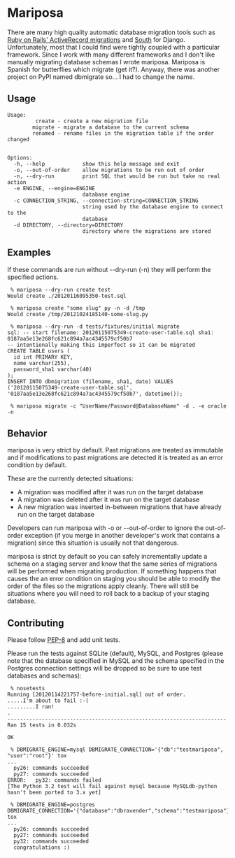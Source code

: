 Mariposa
=========

There are many high quality automatic database migration tools such as [Ruby on Rails' ActiveRecord migrations](http://guides.rubyonrails.org/migrations.html) and [South](http://south.aeracode.org/) for Django. Unfortunately, most that I could find were tightly coupled with a particular framework. Since I work with many different frameworks and I don't like manually migrating database schemas I wrote mariposa. Mariposa is Spanish for butterflies which migrate (get it?). Anyway, there was another project on PyPI named dbmigrate so... I had to change the name.


Usage
-----

    Usage:
             create - create a new migration file
            migrate - migrate a database to the current schema
            renamed - rename files in the migration table if the order changed


    Options:
      -h, --help            show this help message and exit
      -o, --out-of-order    allow migrations to be run out of order
      -n, --dry-run         print SQL that would be run but take no real action
      -e ENGINE, --engine=ENGINE
                            database engine
      -c CONNECTION_STRING, --connection-string=CONNECTION_STRING
                            string used by the database engine to connect to the
                            database
      -d DIRECTORY, --directory=DIRECTORY
                            directory where the migrations are stored


Examples
--------

If these commands are run without --dry-run (-n) they will perform the specified actions.

     % mariposa --dry-run create test
    Would create ./20120116095350-test.sql

     % mariposa create "some slug" py -n -d /tmp
    Would create /tmp/20121024185140-some-slug.py

     % mariposa --dry-run -d tests/fixtures/initial migrate
    sql: -- start filename: 20120115075349-create-user-table.sql sha1: 0187aa5e13e268fc621c894a7ac4345579cf50b7
    -- intentionally making this imperfect so it can be migrated
    CREATE TABLE users (
      id int PRIMARY KEY,
      name varchar(255),
      password_sha1 varchar(40)
    );
    INSERT INTO dbmigration (filename, sha1, date) VALUES ('20120115075349-create-user-table.sql', '0187aa5e13e268fc621c894a7ac4345579cf50b7', datetime());

     % mariposa migrate -c "UserName/Password@DatabaseName" -d . -e oracle -n


Behavior
--------

mariposa is very strict by default. Past migrations are treated as immutable and if modifications to past migrations are detected it is treated as an error condition by default.

These are the currently detected situations:

* A migration was modified after it was run on the target database
* A migration was deleted after it was run on the target database
* A new migration was inserted in-between migrations that have already run on the target database

Developers can run mariposa with -o or --out-of-order to ignore the out-of-order exception (if you merge in another developer's work that contains a migration) since this situation is usually not that dangerous.

mariposa is strict by default so you can safely incrementally update a schema on a staging server and know that the same series of migrations will be performed when migrating production. If something happens that causes the an error condition on staging you should be able to modify the order of the files so the migrations apply cleanly. There will still be situations where you will need to roll back to a backup of your staging database.

Contributing
------------

Please follow [PEP-8](http://www.python.org/dev/peps/pep-0008/) and add unit tests.

Please run the tests against SQLite (default), MySQL, and Postgres (please note that the database specified in MySQL and the schema specified in the Postgres connection settings will be dropped so be sure to use test databases and schemas):

     % nosetests
    Running [20120114221757-before-initial.sql] out of order.
    .....I'm about to fail :-(
    .........I ran!
    .
    ----------------------------------------------------------------------
    Ran 15 tests in 0.032s
    
    OK
    
     % DBMIGRATE_ENGINE=mysql DBMIGRATE_CONNECTION='{"db":"testmariposa", "user":"root"}' tox
    ...
      py26: commands succeeded
      py27: commands succeeded
    ERROR:   py32: commands failed
    [The Python 3.2 test will fail against mysql because MySQLdb-python hasn't been ported to 3.x yet]
    
     % DBMIGRATE_ENGINE=postgres DBMIGRATE_CONNECTION='{"database":"dbravender","schema":"testmariposa"}' tox
    ...
      py26: commands succeeded
      py27: commands succeeded
      py32: commands succeeded
      congratulations :)

